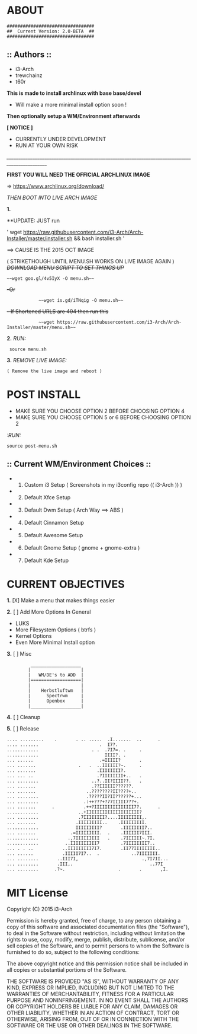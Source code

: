 # ABOUT
	#################################
	##  Current Version: 2.0-BETA  ##
	#################################

  :: Authors ::
-----------------			
- i3-Arch
- trewchainz
- t60r


	       	
**This is made to install archlinux with base base/devel**

- Will make a more minimal install option soon !
			
**Then optionally setup a WM/Environment afterwards**
	       	
	       
**[ NOTICE ]**
- CURRENTLY UNDER DEVELOPMENT
- RUN AT YOUR OWN RISK
		

*_______________________________________________________________________________________________*



**FIRST YOU WILL NEED THE OFFICIAL ARCHLINUX IMAGE**

=> https://www.archlinux.org/download/
			 
*THEN BOOT INTO LIVE ARCH IMAGE*
			  
			  
**1.** 


**UPDATE: JUST run 

' wget https://raw.githubusercontent.com/i3-Arch/Arch-Installer/master/installer.sh && bash installer.sh '

==> CAUSE IS THE 2015 OCT IMAGE



( STRIKETHOUGH UNTIL MENU.SH WORKS ON LIVE IMAGE AGAIN )
~~*DOWNLOAD MENU SCRIPT TO SET THINGS UP*~~
	
	~~wget goo.gl/4v5IyX -O menu.sh~~
~~-Or~~

				~~wget is.gd/iTNqig -O menu.sh~~

~~- If Shortened URLS are 404 then run this~~
				
				~~wget https://raw.githubusercontent.com/i3-Arch/Arch-Installer/master/menu.sh~~

            
**2.**
*RUN:*
	
	 source menu.sh

**3.**
*REMOVE LIVE IMAGE:*

	( Remove the live image and reboot )
	
# POST INSTALL
			
- MAKE SURE YOU CHOOSE OPTION 2 BEFORE CHOOSING OPTION 4
- MAKE SURE YOU CHOOSE OPTION 5 or 6 BEFORE CHOOSING OPTION 2

*:RUN:*

	source post-menu.sh

	

:: Current WM/Environment Choices ::
------------------------------------
- 1. Custom i3 Setup  	( Screenshots in my i3config repo (( i3-Arch )) )
- 2. Default Xfce Setup
- 3. Default Dwm Setup 		( Arch Way ==> ABS )
- 4. Default Cinnamon Setup
- 5. Default Awesome Setup
- 6. Default Gnome Setup 		( gnome + gnome-extra )
- 7. Default Kde Setup


# CURRENT OBJECTIVES
	
**1.** [X] Make a menu that makes things easier

**2.** [ ] Add More Options In General
- LUKS
- More Filesystem Options ( btrfs )
- Kernel Options
- Even More Minimal Install option
	
**3.** [ ] Misc

			 ___________________
			|                   |
			|   WM/DE's to ADD  |
	       	|===================|
	        |                   |
	        |    Herbstluftwm   |
	        |      Spectrwm     |
	        |      Openbox      |
	        |___________________|

**4.** [ ] Cleanup

**5.** [ ] Release

	       
	.... .........    .       . .. .....  .I.......  ..      .                     
	.... .......                       .  I7?.                                     
	............                    . .  .7I7=. .     .                            
	............                         IIII?. .                                  
	... ......                         .=IIIII?       .                            
	... .......                .   .  ..IIIIII?~.     .                            
	... .......                       .IIIIIIII?.                                  
	... ... ..                        .?IIIIIIII+..   .                            
	... ........                    ..?..II?IIII??.   .                            
	... .......                     .??IIIIII??????.                               
	... .......                   ..????????II????+..                               
	... ........                  .?????II?II??????+...                            
	... ........                 .:++???+?77IIIII7??+.                             
	... .......      .           .++?IIIIIIIIIIIIIII7?.      .                     
	............               ..+IIIIIIIIIIIIIIIIIIII?                            
	... ........               .7IIIIIIII?....IIIIIIIII,.                          
	... .......               .IIIIIIIII..    .IIIIIIIII.                          
	............              IIIIIIIII?       .IIIIIIII7..                        
	... .......             .=IIIIIIIII.  .    .IIIIII7III.                        
	............           .,7IIIIIIIII   .    .7IIIIII~.7I.                       
	............          ..IIIIIIIIII7        .7IIIIIIII7..                       
	... . . ..           ..IIIIIIIII7I7.       .II77IIIIIIII..                     
	... ......           .IIIII7I7..  .            ..7IIIIIII.                     
	... ........       ..III7I,                        .,7I7II...                  
	... ........       .III,.                             ..77I                    
	... ........      .?~.                    .       .       ,I.  

# MIT License

Copyright (C) 2015 i3-Arch


Permission is hereby granted, free of charge, to any person obtaining a copy of this software and associated documentation files (the "Software"), to deal in the 
Software without restriction, including without limitation the rights to use, copy, modify, merge, publish, distribute, sublicense, and/or sell copies of the 
Software, and to permit persons to whom the Software is furnished to do so, subject to the following conditions:

The above copyright notice and this permission notice shall be included in all copies or substantial portions of the Software.

THE SOFTWARE IS PROVIDED "AS IS", WITHOUT WARRANTY OF ANY KIND, EXPRESS OR IMPLIED, INCLUDING BUT NOT LIMITED TO THE WARRANTIES OF MERCHANTABILITY, FITNESS FOR A 
PARTICULAR PURPOSE AND NONINFRINGEMENT. IN NO EVENT SHALL THE AUTHORS OR COPYRIGHT HOLDERS BE LIABLE FOR ANY CLAIM, DAMAGES OR OTHER LIABILITY, WHETHER IN AN 
ACTION OF CONTRACT, TORT OR OTHERWISE, ARISING FROM, OUT OF OR IN CONNECTION WITH THE SOFTWARE OR THE USE OR OTHER DEALINGS IN THE SOFTWARE.

